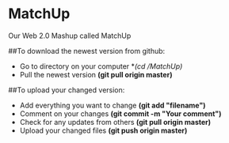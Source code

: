 # MatchUp
Our Web 2.0 Mashup called MatchUp

##To download the newest version from github:
* Go to directory on your computer		**(cd */MatchUp)**
* Pull the newest version							**(git pull origin master)**

##To upload your changed version:
* Add everything you want to change		**(git add "filename")**
* Comment on your changes							**(git commit -m "Your comment")**
* Check for any updates from others   **(git pull origin master)**
* Upload your changed files						**(git push origin master)**

